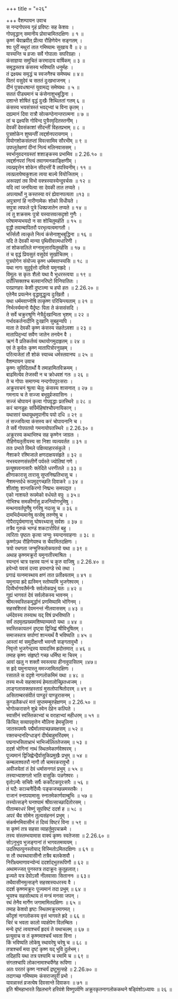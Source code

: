 +++
title = "०२६"

+++
वैशम्पायन उवाच  
स नन्दगोपस्य गृहं प्रविष्टः सह केशवः ।  
गोपवृद्धान् समानीय प्रोवाचामितदक्षिणः ॥ १ ॥  
कृष्णं चैवाब्रवीत् प्रीत्या रौहिणेयेन सङ्गतम् ।  
श्वः पुरीं मथुरां तात गमिष्यामः सुखाय वै ॥ २ ॥  
यास्यन्ति च व्रजाः सर्वे गोपालाः सपरिग्रहाः ।  
कंसाज्ञया समुचितं करमादाय वार्षिकम् ॥ ३ ॥  
समृद्धस्तत्र कंसस्य भविष्यति धनुर्महः ।  
तं द्रक्ष्यथ समृद्धं च स्वजनैश्च समेष्यथ ॥ ४॥  
पितरं वसुदेवं च सततं दुःखभाजनम् ।  
दीनं पुत्रवधश्रान्तं युवामद्य समेष्यथः ॥ ५ ॥  
सततं पीड्यमानं च कंसेनाशुभबुद्धिना ।  
दशान्ते शोषितं वृद्धं दुःखैः शिथिलतां गतम् ६ ॥  
कंसस्य भयसंत्रस्तं भवद्भ्यां च विना कृतम् ।  
दह्यमानं दिवा रात्रौ सोत्कण्ठेनान्तरात्मना ॥ ७ ॥  
तां च द्रक्ष्यसि गोविन्द पुत्रैरमृदितस्तनीम् ।  
देवकीं देवसंकाशां सीदन्तीं विहतप्रभाम् ॥ ८ ॥  
पुत्रशोकेन शुष्यन्तीं त्वद्दर्शनपरायणाम् ।  
वियोगशोकसंतप्तां विवत्सामिव सौरभीम् ॥ ९ ॥  
उपप्लुतेक्षणां दीनां नित्यं मलिनवाससम् ।  
स्वर्भानुवदनग्रस्तां शशाङ्कस्य प्रभामिव ॥ 2.26.१० ॥  
त्वद्दर्शनपरां नित्यं तवागमनकाङ्क्षिणीम् ।  
त्यत्प्रवृत्तेन शोकेन सीदन्तीं वै तपस्विनीम्। ११ ॥  
त्वत्प्रलापेष्वकुशला त्वया बाल्ये वियोजिताम् ।  
अरूपज्ञां तव विभो वक्त्रस्यास्येन्दुवर्चसः ॥ १२ ॥  
यदि त्वां जनयित्वा सा देवकी तात तप्यते ।  
अपत्यार्थो नु कस्तस्या वरं ह्येवानपत्यता ॥१३ ॥  
अपुत्राणां हि नारीणामेकः शोको विधीयते ।  
सपुत्रा त्वफले पुत्रे धिक्प्रजातेन तप्यते ॥ १४ ॥  
त्वं तु शक्रसमः पुत्रो यस्यात्तवत्सदृशो गुणैः ।  
परेषामप्यभयदो न सा शोचितुमर्हति ॥ १५ ॥  
वृद्धौ तवाम्बापितरौ परभृत्यत्वमागतौ ।  
भर्त्सितौ त्वत्कृते नित्यं कंसेनाशुभबुद्धिना ॥ १६ ॥  
यदि ते देवकी मान्या पृथिवीवात्मधारिणी ।  
तां शोकसलिले मग्नामुत्तारयितुमर्हसि ॥ १७ ॥  
तं च वृद्धं प्रियसुतं वसुदेवं सुखोचितम् ।  
पुत्रयोगेन संयोज्य कृष्ण धर्ममवाप्स्यसि ॥ १८ ॥  
यथा नागः सुदुर्वृत्तो दमितो यमुनाह्रदे ।  
विमूलः स कृतः शैलो यथा वै भूधरस्त्वया ॥ १९ ॥  
दर्पोत्सिक्तश्च बलवानरिष्टो विनिपातितः ।  
परप्राणहरः केशी दुष्टात्मा च हयो हतः ॥ 2.26.२० ॥  
एतेनैव प्रयत्नेन वृद्धावुद्धृत्य दुःखितौ ।  
यथा धर्ममवाप्नोषि तत्कृष्ण परिचिन्त्यताम् ॥ २१ ॥  
निर्भर्त्स्यमानो यैर्दृष्टः पिता ते कंससंसदि ।  
ते सर्वे चक्रुरश्रूणि नेत्रैर्दुःखान्विता भृशम् ॥ २२ ॥  
गर्भावकर्तनादीनि दुःखानि सुबहून्यपि ।  
माता ते देवकी कृष्ण कंसस्य सहतेऽवशा ॥ २३ ॥  
मातापितृभ्यां सर्वेण जातेन तनयेन वै ।  
ऋणं वै प्रतिकर्तव्यं यथायोगमुदाहृतम् ॥ २४ ॥  
एवं ते कुर्वतः कृष्ण मातापित्रोरनुग्रहम् ।  
परित्यजेतां तौ शोकं स्याच्च धर्मस्तवानघ ॥ २५ ॥  
वैशम्पायन उवाच  
कृष्णः सुविदितार्थो वै तमाहामितविक्रमम् ।  
बाढमित्येव तेजस्वी न च क्रोधवशं गतः ॥ २६ ॥  
ते च गोपाः समागम्य नन्दगोपपुरःसराः ।  
अक्रूरवचनं श्रुत्वा चेलुः कंसस्य शासनात् ॥ २७ ॥  
गमनाय च ते सज्जा बभूवुर्व्रजवासिनः ।  
सज्जं चोपायनं कृत्वा गोपवृद्धाः प्रतस्थिरे ॥ २८ ॥  
करं चानडुहः सर्पिर्महिषांश्चौपनायिकान् ।  
यथासारं यथायूथमुपानीय पयो दधि ॥ २९ ॥  
तं सज्जयित्या कंसस्य करं चोपायनानि च ।  
ते सर्वे गोपपतयो गमनायोपतस्थिरे ॥ 2.26.३० ॥  
अक्रूरस्य कथाभिश्च सह कृष्णेन जाग्रतः ।  
रौहिणेयतृतीयस्य सा निशा व्यत्यवर्तत ॥ ३१ ॥  
ततः प्रभाते विमले पक्षिव्याहारसंकुले ।  
नैशाकरे रश्मिजाले क्षणदाक्षयसंहृते ॥ ३२ ॥  
नभस्यरुणसंस्तीर्णे पर्यस्ते ज्योतिषां गणे ।  
प्रत्यूषपवनासारैः क्लेदिते धरणीतले ॥ ३३ ॥  
क्षीणाकारासु तारासु सुप्तनिष्प्रतिभासु च ।  
नैशमन्तर्दधे रूपमुद्गच्छति दिवाकरे ॥ ३४ ॥  
शीतांशुः शान्तकिरणो निष्प्रभः समपद्यत ।  
एको नाशयते रूपमेको वर्धयते वपुः ॥ ३५॥  
गोभिश्च समकीर्णासु व्रजनिर्याणभूमिषु ।  
मन्थनावर्तपूर्णेषु गर्गरेषु नदत्सु च ॥ ३६ ॥  
दामभिर्दम्यमानेषु वत्सेषु तरुणेषु च ।  
गोपैरापूर्यमाणासु घोषरथ्यासु सर्वशः ॥ ३७ ॥  
तत्रैव गुरुकं भाण्डं शकटारोपितं बहु ।  
त्वरिताः पृष्ठतः कृत्वा जग्मुः स्यन्दनवाहनाः ॥ ३८ ॥  
कृष्णोऽथ रौहिणेयश्च स चैवामितदक्षिणः ।  
त्रयो रथगता जग्मुस्त्रिलोकपतयो यथा ॥ ३९ ॥  
अथाह कृष्णमक्रूरो यमुनातीरमाश्रितः ।  
स्यन्दनं चात्र रक्षस्व यत्नं च कुरु वाजिषु ॥ 2.26.४० ॥  
हयेभ्यो यवसं दत्त्वा हयभाण्डे रथे तथा ।  
प्रगाढं यत्नमास्थाय क्षणं तात प्रतीक्ष्यताम् ॥ ४१ ॥  
यमुनाया ह्रदे ह्यस्मिन् स्तोष्यामि भुजगेश्वरम् ।  
दिव्यैर्भागवतैर्मन्त्रैः सर्वलोकप्रभुं यतः ॥ ४२ ॥  
गुह्यं भागवतं देवं सर्वलोकस्य भावनम् ।  
श्रीमत्स्वस्तिकमूर्द्धानं प्रणमिष्यामि भोगिनम् ।  
सहस्रशिरसं देवमनन्तं नीलवाससम् ॥ ४३ ॥  
धर्मदेवस्य तस्याथ यद् विषं प्रभविष्यति ।  
सर्वं तदमृतप्रख्यमशिष्याम्यमरो यथा ॥ ४४ ॥  
स्वस्तिकायतनं दृष्ट्वा द्विजिह्वं श्रीविभूषितम् ।  
समाजस्तत्र सर्पाणां शान्त्यर्थं वै भविष्यति ॥ ४५ ॥  
आस्तां मां समुदीक्षन्तौ भवन्तौ सङ्गतावुभौ ।  
निवृत्तो भुजगेन्द्रस्य यावदस्मि ह्रदोत्तमात् ॥ ४६ ॥  
तमाह कृष्णः संहृष्टो गच्छ धर्मिष्ठ मा चिरम् ।  
आवां खलु न शक्तौ स्वस्त्वया हीनावुपासितम् ॥४७॥  
स हृदे यमुनायास्तु ममज्जामितदक्षिणः ।  
रसातले स ददृशे नागलोकमिमं यथा ॥ ४८ ॥  
तस्य मध्ये सहस्रास्यं हेमतालोच्छ्रितध्वजम् ।  
लाङ्गलासक्तहस्ताग्रं मुसलोपाश्रितोदरम् ॥ ४९ ॥  
असिताम्बरसंवीतं पाण्डुरं पाण्डुरासनम् ।  
कुण्डलैकधरं मत्तं सुप्तमम्बुरुहेक्षणम् ॥ 2.26.५० ॥  
भोगोत्करासने शुभ्रे स्वेन देहेन कल्पिते ।  
स्वासीनं स्वस्तिकाभ्यां च वराहाभ्यां महीधरम् ॥ ५१ ॥  
किंचित् सव्यापवृत्तेन मौलिना हेमचूलिना ।  
जातरूपमयैः पद्मैर्मालयाच्छन्नवक्षसम् ॥ ५२ ॥  
रक्तचन्दनदिग्धाङ्गं दीर्घबाहुमरिंदमम् ।  
पद्मनाभसिताभ्राभं भाभिर्ज्वलिततेजसम् ॥ ५३ ॥  
ददर्श भोगिनां नाथं स्थितमेकार्णवेश्वरम् ।  
पूज्यमानं द्विजिह्वेन्द्रैर्वासुकिप्रमुखैः प्रभुम् ॥ ५४ ॥  
कम्बलाश्वतरौ नागौ तौ चामरकरावुभौ ।  
अवीजयेतां तं देवं धर्मासनगतं प्रभुम् ॥ ५५ ॥  
तस्याभ्याशगतो भाति वासुकिः पन्नगेश्वरः ।  
वृतोऽन्यैः सचिवैः सर्पैः कर्कोटकपुरःसरैः ॥ ५६ ॥  
तं घटैः काञ्चनैर्दिव्यैः पङ्कजच्छन्नमस्तकैः ।  
राजानं स्नापयामासुः स्नातमेकार्णवाम्बुभिः ॥ ५७ ॥  
तस्योत्सङ्गे घनश्यामं श्रीवत्साच्छादितोरसम् ।  
पीताम्बरधरं विष्णुं सूपविष्टं ददर्श ह ॥ ५८ ॥  
अपरं चैव सोमेन तुल्यसंहननं प्रभुम् ।  
संकर्षणमिवासीनं तं दिव्यं विष्टरं विना ॥ ५९ ॥  
स कृष्णं तत्र सहसा व्याहर्तुमुपचक्रमे ।  
तस्य संस्तम्भयामास वाक्यं कृष्णः स्वतेजसा ॥ 2.26.६० ॥  
सोऽनुभूय भुजङ्गानां तं भागवतमव्ययम् ।  
उदतिष्ठत्पुनस्तोयाद् विस्मितोऽमितदक्षिणः ॥ ६१ ॥  
स तौ रथस्थावासीनौ तत्रैव बलकेशवौ ।  
निरीक्ष्यमाणावन्योन्यं ददर्शाद्भुतरूपिणौ ॥ ६२ ॥  
अथामज्जत् पुनस्तत्र तदाक्रूरः कुतूहलात्।  
इज्यते यत्र देवोऽसौ नीलवासाः सिताननः ॥ ६३॥  
तथैवासीनमुत्सङ्गे सहस्रास्यधरस्य वै ।  
ददर्श कृष्णमक्रूरः पूज्यमानं तदा प्रभुम् ॥ ६४ ॥  
भूयश्च सहसोत्थाय तं मन्त्रं मनसा जपन् ।  
रथं तेनैव मार्गेण जगामामितदक्षिणः ॥ ६५ ॥  
तमाह केशवो हृष्टः स्थितमक्रूरमागमत् ।  
कीदृशं नागलोकस्य वृत्तं भागवते ह्रदे ॥ ६६ ॥  
चिरं च भवता कालो व्याक्षेपेण विलम्बितः ।  
मन्ये दृष्टं त्वयाश्चर्यं हृदयं ते यथाचलम् ॥ ६७ ॥  
प्रत्युवाच स तं कृष्णमाश्चर्यं भवता विना ।  
किं भविष्यति लोकेषु स्थावरेषु चरेषु च ॥ ६८ ॥  
तत्राश्चर्यं मया दृष्टं कृष्ण यद् भुवि दुर्लभम्।  
तदिहापि यथा तत्र पश्यामि च रमामि च ॥ ६९ ॥  
संगतश्चापि लोकानामाश्चर्येणेह रूपिणा ।  
अतः परतरं कृष्ण नाश्चर्यं द्रष्टुमुत्सहे ॥ 2.26.७० ॥  
तदागच्छ गमिष्यामः कंसराजपुरीं प्रभो ।  
यावन्नास्तं व्रजत्येष दिवसान्ते दिवाकरः ॥ ७१ ॥  
इति श्रीमहाभारते खिलभागे हरिवंशे विष्णुपर्वणि अक्रूरकृतनागलोककथने षड्विंशोऽध्यायः ॥ २६ ॥